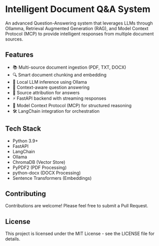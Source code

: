 # Intelligent Document Q&A System

An advanced Question-Answering system that leverages LLMs through Ollamma, Retrieval Augmented Generation (RAG), and Model Context Protocol (MCP) to provide intelligent responses from multiple document sources.

## Features

- 📚 Multi-source document ingestion (PDF, TXT, DOCX)
- 🔍 Smart document chunking and embedding
- 🤖 Local LLM inference using Ollama
- 🧠 Context-aware question answering
- 📝 Source attribution for answers
- ⚡ FastAPI backend with streaming responses
- 🔄 Model Context Protocol (MCP) for structured reasoning
- 🛠️ LangChain integration for orchestration

## Tech Stack

- Python 3.9+
- FastAPI
- LangChain
- Ollama
- ChromaDB (Vector Store)
- PyPDF2 (PDF Processing)
- python-docx (DOCX Processing)
- Sentence Transformers (Embeddings)

## Contributing

Contributions are welcome! Please feel free to submit a Pull Request.

## License

This project is licensed under the MIT License - see the LICENSE file for details. 